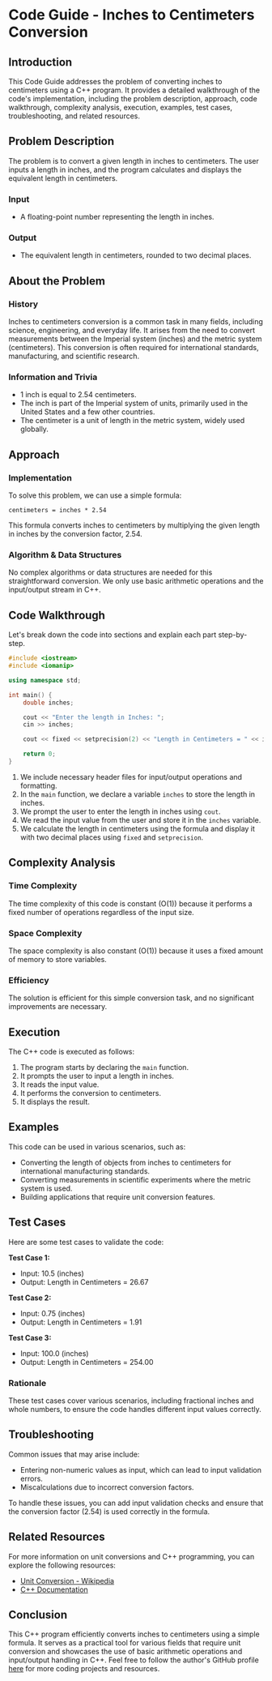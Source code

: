 # Code Guide - Inches to Centimeters Conversion

## Introduction
This Code Guide addresses the problem of converting inches to centimeters using a C++ program. It provides a detailed walkthrough of the code's implementation, including the problem description, approach, code walkthrough, complexity analysis, execution, examples, test cases, troubleshooting, and related resources.

## Problem Description
The problem is to convert a given length in inches to centimeters. The user inputs a length in inches, and the program calculates and displays the equivalent length in centimeters.

### Input
- A floating-point number representing the length in inches.

### Output
- The equivalent length in centimeters, rounded to two decimal places.

## About the Problem
### History
Inches to centimeters conversion is a common task in many fields, including science, engineering, and everyday life. It arises from the need to convert measurements between the Imperial system (inches) and the metric system (centimeters). This conversion is often required for international standards, manufacturing, and scientific research.

### Information and Trivia
- 1 inch is equal to 2.54 centimeters.
- The inch is part of the Imperial system of units, primarily used in the United States and a few other countries.
- The centimeter is a unit of length in the metric system, widely used globally.

## Approach
### Implementation
To solve this problem, we can use a simple formula: 

```centimeters = inches * 2.54```

This formula converts inches to centimeters by multiplying the given length in inches by the conversion factor, 2.54.

### Algorithm & Data Structures
No complex algorithms or data structures are needed for this straightforward conversion. We only use basic arithmetic operations and the input/output stream in C++.

## Code Walkthrough
Let's break down the code into sections and explain each part step-by-step.

```cpp
#include <iostream>
#include <iomanip>

using namespace std;

int main() {
    double inches;

    cout << "Enter the length in Inches: ";
    cin >> inches;

    cout << fixed << setprecision(2) << "Length in Centimeters = " << inches * 2.54 << endl;

    return 0;
}
```

1. We include necessary header files for input/output operations and formatting.
2. In the `main` function, we declare a variable `inches` to store the length in inches.
3. We prompt the user to enter the length in inches using `cout`.
4. We read the input value from the user and store it in the `inches` variable.
5. We calculate the length in centimeters using the formula and display it with two decimal places using `fixed` and `setprecision`.

## Complexity Analysis
### Time Complexity
The time complexity of this code is constant (O(1)) because it performs a fixed number of operations regardless of the input size.

### Space Complexity
The space complexity is also constant (O(1)) because it uses a fixed amount of memory to store variables.

### Efficiency
The solution is efficient for this simple conversion task, and no significant improvements are necessary.

## Execution
The C++ code is executed as follows:
1. The program starts by declaring the `main` function.
2. It prompts the user to input a length in inches.
3. It reads the input value.
4. It performs the conversion to centimeters.
5. It displays the result.

## Examples
This code can be used in various scenarios, such as:
- Converting the length of objects from inches to centimeters for international manufacturing standards.
- Converting measurements in scientific experiments where the metric system is used.
- Building applications that require unit conversion features.

## Test Cases
Here are some test cases to validate the code:

**Test Case 1:**
- Input: 10.5 (inches)
- Output: Length in Centimeters = 26.67

**Test Case 2:**
- Input: 0.75 (inches)
- Output: Length in Centimeters = 1.91

**Test Case 3:**
- Input: 100.0 (inches)
- Output: Length in Centimeters = 254.00

### Rationale
These test cases cover various scenarios, including fractional inches and whole numbers, to ensure the code handles different input values correctly.

## Troubleshooting
Common issues that may arise include:
- Entering non-numeric values as input, which can lead to input validation errors.
- Miscalculations due to incorrect conversion factors.

To handle these issues, you can add input validation checks and ensure that the conversion factor (2.54) is used correctly in the formula.

## Related Resources
For more information on unit conversions and C++ programming, you can explore the following resources:
- [Unit Conversion - Wikipedia](https://en.wikipedia.org/wiki/Conversion_of_units)
- [C++ Documentation](https://en.cppreference.com/)

## Conclusion
This C++ program efficiently converts inches to centimeters using a simple formula. It serves as a practical tool for various fields that require unit conversion and showcases the use of basic arithmetic operations and input/output handling in C++. Feel free to follow the author's GitHub profile [here](https://github.com/SharifdotG) for more coding projects and resources.
